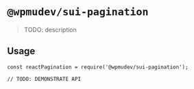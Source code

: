 # `@wpmudev/sui-pagination`

> TODO: description

## Usage

```
const reactPagination = require('@wpmudev/sui-pagination');

// TODO: DEMONSTRATE API
```
